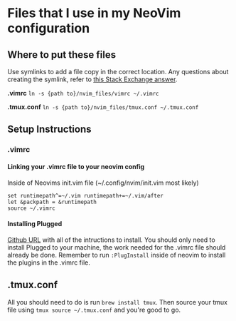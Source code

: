# Files that I use in my NeoVim configuration

## Where to put these files
Use symlinks to add a file copy in the correct location.
Any questions about creating the symlink, refer to [this Stack Exchange answer](https://superuser.com/questions/422473/vim-doesnt-load-symlinked-vimrc).

**.vimrc** `ln -s {path to}/nvim_files/vimrc ~/.vimrc`

**.tmux.conf** `ln -s {path to}/nvim_files/tmux.conf ~/.tmux.conf`

## Setup Instructions
### .vimrc
#### Linking your .vimrc file to your neovim config
Inside of Neovims init.vim file (~/.config/nvim/init.vim most likely)
```
set runtimepath^=~/.vim runtimepath+=~/.vim/after
let &packpath = &runtimepath
source ~/.vimrc
```
#### Installing Plugged
[Github URL](https://github.com/junegunn/vim-plug) with all of the intructions to install. You should only need to install Plugged to your machine, the work needed for the .vimrc file should already be done.
Remember to run `:PlugInstall` inside of neovim to install the plugins in the .vimrc file.

## .tmux.conf
All you should need to do is run `brew install tmux`. Then source your tmux file using `tmux source ~/.tmux.conf` and you're good to go.

